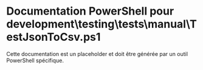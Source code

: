 # Documentation PowerShell pour development\testing\tests\manual\TestJsonToCsv.ps1

Cette documentation est un placeholder et doit être générée par un outil PowerShell spécifique.
